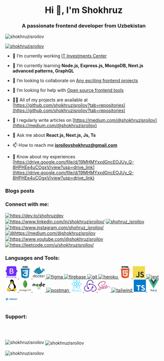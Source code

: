 <h1 align="center">Hi 👋, I'm Shokhruz</h1>
<h3 align="center">A passionate frontend developer from Uzbekistan</h3>

<p align="left"> <img src="https://komarev.com/ghpvc/?username=shokhruzisroilov&label=Profile%20views&color=0e75b6&style=flat" alt="shokhruzisroilov" /> </p>

<p align="left"> <a href="https://github.com/ryo-ma/github-profile-trophy"><img src="https://github-profile-trophy.vercel.app/?username=shokhruzisroilov" alt="shokhruzisroilov" /></a> </p>

- 🔭 I’m currently working [IT Investments Center](https://itic.uz/)

- 🌱 I’m currently learning **Node.js, Express.js, MongoDB, Next.js advanced patterns, GraphQL**

- 👯 I’m looking to collaborate on [Any exciting frontend projects](#)

- 🤝 I’m looking for help with [Open source frontend tools](#)

- 👨‍💻 All of my projects are available at [https://github.com/shokhruzisroilov?tab=repositories](https://github.com/shokhruzisroilov?tab=repositories)

- 📝 I regularly write articles on [https://medium.com/@shokhruzisroilov](https://medium.com/@shokhruzisroilov)

- 💬 Ask me about **React.js, Next.js, Js, Ts**

- 📫 How to reach me **isroilovshokhruz@gmail.com**

- 📄 Know about my experiences [https://drive.google.com/file/d/19MHMYxxdGncEOJUy_Q-8HPHEe4uCOgxV/view?usp=drive_link](https://drive.google.com/file/d/19MHMYxxdGncEOJUy_Q-8HPHEe4uCOgxV/view?usp=drive_link)

### Blogs posts
<!-- BLOG-POST-LIST:START -->
<!-- BLOG-POST-LIST:END -->

<h3 align="left">Connect with me:</h3>
<p align="left">
<a href="https://dev.to/https://dev.to/shohruzdev" target="blank"><img align="center" src="https://raw.githubusercontent.com/rahuldkjain/github-profile-readme-generator/master/src/images/icons/Social/devto.svg" alt="https://dev.to/shohruzdev" height="30" width="40" /></a>
<a href="https://linkedin.com/in/https://www.linkedin.com/in/shokhruzisroilov/" target="blank"><img align="center" src="https://raw.githubusercontent.com/rahuldkjain/github-profile-readme-generator/master/src/images/icons/Social/linked-in-alt.svg" alt="https://www.linkedin.com/in/shokhruzisroilov/" height="30" width="40" /></a>
<a href="https://instagram.com/shohruz_isroilov" target="blank"><img align="center" src="https://raw.githubusercontent.com/rahuldkjain/github-profile-readme-generator/master/src/images/icons/Social/instagram.svg" alt="shohruz_isroilov" height="30" width="40" /></a>
<a href="https://dribbble.com/https://www.instagram.com/shohruz_isroilov/" target="blank"><img align="center" src="https://raw.githubusercontent.com/rahuldkjain/github-profile-readme-generator/master/src/images/icons/Social/dribbble.svg" alt="https://www.instagram.com/shohruz_isroilov/" height="30" width="40" /></a>
<a href="https://medium.com/@https://medium.com/@shokhruzisroilov" target="blank"><img align="center" src="https://raw.githubusercontent.com/rahuldkjain/github-profile-readme-generator/master/src/images/icons/Social/medium.svg" alt="@https://medium.com/@shokhruzisroilov" height="30" width="40" /></a>
<a href="https://www.youtube.com/c/https://www.youtube.com/@shokhruzisroilov" target="blank"><img align="center" src="https://raw.githubusercontent.com/rahuldkjain/github-profile-readme-generator/master/src/images/icons/Social/youtube.svg" alt="https://www.youtube.com/@shokhruzisroilov" height="30" width="40" /></a>
<a href="https://www.leetcode.com/https://leetcode.com/u/shokhruzisroilov/" target="blank"><img align="center" src="https://raw.githubusercontent.com/rahuldkjain/github-profile-readme-generator/master/src/images/icons/Social/leet-code.svg" alt="https://leetcode.com/u/shokhruzisroilov/" height="30" width="40" /></a>
</p>

<h3 align="left">Languages and Tools:</h3>
<p align="left"> <a href="https://getbootstrap.com" target="_blank" rel="noreferrer"> <img src="https://raw.githubusercontent.com/devicons/devicon/master/icons/bootstrap/bootstrap-plain-wordmark.svg" alt="bootstrap" width="40" height="40"/> </a> <a href="https://www.w3schools.com/css/" target="_blank" rel="noreferrer"> <img src="https://raw.githubusercontent.com/devicons/devicon/master/icons/css3/css3-original-wordmark.svg" alt="css3" width="40" height="40"/> </a> <a href="https://www.docker.com/" target="_blank" rel="noreferrer"> <img src="https://raw.githubusercontent.com/devicons/devicon/master/icons/docker/docker-original-wordmark.svg" alt="docker" width="40" height="40"/> </a> <a href="https://www.figma.com/" target="_blank" rel="noreferrer"> <img src="https://www.vectorlogo.zone/logos/figma/figma-icon.svg" alt="figma" width="40" height="40"/> </a> <a href="https://firebase.google.com/" target="_blank" rel="noreferrer"> <img src="https://www.vectorlogo.zone/logos/firebase/firebase-icon.svg" alt="firebase" width="40" height="40"/> </a> <a href="https://git-scm.com/" target="_blank" rel="noreferrer"> <img src="https://www.vectorlogo.zone/logos/git-scm/git-scm-icon.svg" alt="git" width="40" height="40"/> </a> <a href="https://heroku.com" target="_blank" rel="noreferrer"> <img src="https://www.vectorlogo.zone/logos/heroku/heroku-icon.svg" alt="heroku" width="40" height="40"/> </a> <a href="https://www.w3.org/html/" target="_blank" rel="noreferrer"> <img src="https://raw.githubusercontent.com/devicons/devicon/master/icons/html5/html5-original-wordmark.svg" alt="html5" width="40" height="40"/> </a> <a href="https://developer.mozilla.org/en-US/docs/Web/JavaScript" target="_blank" rel="noreferrer"> <img src="https://raw.githubusercontent.com/devicons/devicon/master/icons/javascript/javascript-original.svg" alt="javascript" width="40" height="40"/> </a> <a href="https://jestjs.io" target="_blank" rel="noreferrer"> <img src="https://www.vectorlogo.zone/logos/jestjsio/jestjsio-icon.svg" alt="jest" width="40" height="40"/> </a> <a href="https://www.linux.org/" target="_blank" rel="noreferrer"> <img src="https://raw.githubusercontent.com/devicons/devicon/master/icons/linux/linux-original.svg" alt="linux" width="40" height="40"/> </a> <a href="https://www.mongodb.com/" target="_blank" rel="noreferrer"> <img src="https://raw.githubusercontent.com/devicons/devicon/master/icons/mongodb/mongodb-original-wordmark.svg" alt="mongodb" width="40" height="40"/> </a> <a href="https://nodejs.org" target="_blank" rel="noreferrer"> <img src="https://raw.githubusercontent.com/devicons/devicon/master/icons/nodejs/nodejs-original-wordmark.svg" alt="nodejs" width="40" height="40"/> </a> <a href="https://postman.com" target="_blank" rel="noreferrer"> <img src="https://www.vectorlogo.zone/logos/getpostman/getpostman-icon.svg" alt="postman" width="40" height="40"/> </a> <a href="https://reactjs.org/" target="_blank" rel="noreferrer"> <img src="https://raw.githubusercontent.com/devicons/devicon/master/icons/react/react-original-wordmark.svg" alt="react" width="40" height="40"/> </a> <a href="https://redux.js.org" target="_blank" rel="noreferrer"> <img src="https://raw.githubusercontent.com/devicons/devicon/master/icons/redux/redux-original.svg" alt="redux" width="40" height="40"/> </a> <a href="https://sass-lang.com" target="_blank" rel="noreferrer"> <img src="https://raw.githubusercontent.com/devicons/devicon/master/icons/sass/sass-original.svg" alt="sass" width="40" height="40"/> </a> <a href="https://tailwindcss.com/" target="_blank" rel="noreferrer"> <img src="https://www.vectorlogo.zone/logos/tailwindcss/tailwindcss-icon.svg" alt="tailwind" width="40" height="40"/> </a> <a href="https://www.typescriptlang.org/" target="_blank" rel="noreferrer"> <img src="https://raw.githubusercontent.com/devicons/devicon/master/icons/typescript/typescript-original.svg" alt="typescript" width="40" height="40"/> </a> <a href="https://vuejs.org/" target="_blank" rel="noreferrer"> <img src="https://raw.githubusercontent.com/devicons/devicon/master/icons/vuejs/vuejs-original-wordmark.svg" alt="vuejs" width="40" height="40"/> </a> <a href="https://webpack.js.org" target="_blank" rel="noreferrer"> <img src="https://raw.githubusercontent.com/devicons/devicon/d00d0969292a6569d45b06d3f350f463a0107b0d/icons/webpack/webpack-original-wordmark.svg" alt="webpack" width="40" height="40"/> </a> </p>

<h3 align="left">Support:</h3>
<p></p><br><br>

<p><img align="left" src="https://github-readme-stats.vercel.app/api/top-langs?username=shokhruzisroilov&show_icons=true&locale=en&layout=compact" alt="shokhruzisroilov" /></p>

<p>&nbsp;<img align="center" src="https://github-readme-stats.vercel.app/api?username=shokhruzisroilov&show_icons=true&locale=en" alt="shokhruzisroilov" /></p>

<p><img align="center" src="https://github-readme-streak-stats.herokuapp.com/?user=shokhruzisroilov&" alt="shokhruzisroilov" /></p>
